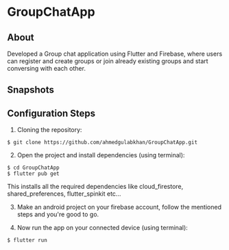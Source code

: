 # GroupChatApp
## About
Developed a Group chat application using Flutter and Firebase, where users can register and create groups or join already existing groups and start conversing with each other.

## Snapshots

## Configuration Steps
1. Cloning the repository:

```
$ git clone https://github.com/ahmedgulabkhan/GroupChatApp.git
```

2. Open the project and install dependencies (using terminal):

```
$ cd GroupChatApp
$ flutter pub get
```
This installs all the required dependencies like cloud_firestore, shared_preferences, flutter_spinkit etc...

3. Make an android project on your firebase account, follow the mentioned steps and you're good to go.

4. Now run the app on your connected device (using terminal):

`$ flutter run`
